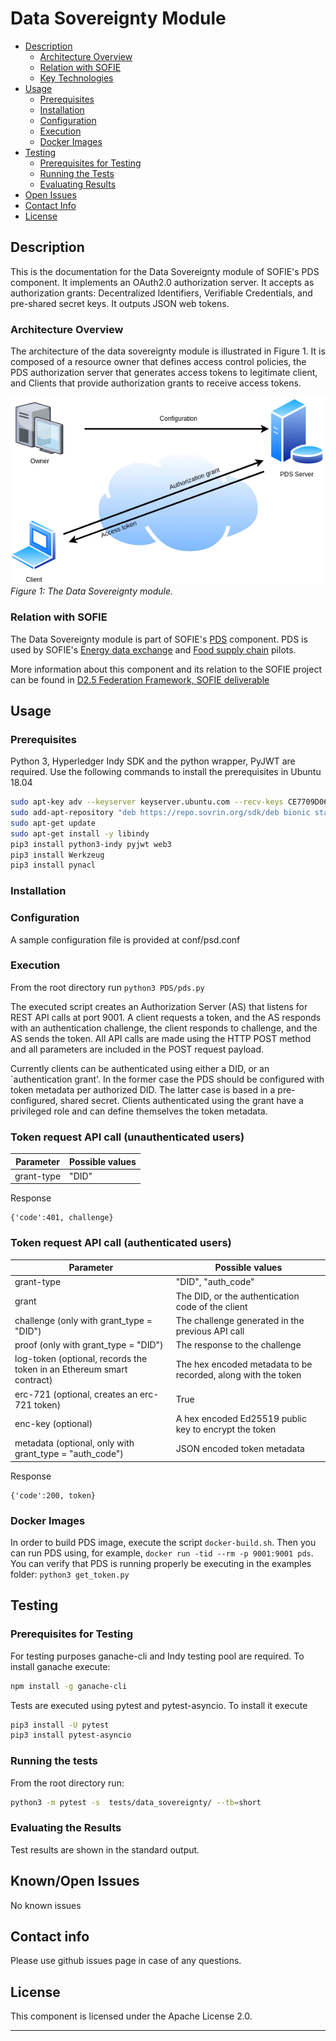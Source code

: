 # Data Sovereignty Module
- [Description](#Description)
    - [Architecture Overview](#Architecture-Overview)
    - [Relation with SOFIE](#Relation-with-SOFIE)
    - [Key Technologies](#Key-Technologies)
- [Usage](#Usage)
    - [Prerequisites](#Prerequisites)
    - [Installation](#Installation)
    - [Configuration](#Configuration)
    - [Execution](#Execution)
    - [Docker Images](#Docker-Images)
- [Testing](#Testing)
    - [Prerequisites for Testing](#Prerequisites-for-Testing)
    - [Running the Tests](#Running-the-Tests)
    - [Evaluating Results](#Evaluating-the-Results)
- [Open Issues](#Open-Issues)
- [Contact Info](#Contact-Info)
- [License](#License)

## Description
This is the documentation for the Data Sovereignty module of SOFIE's PDS component. It implements an OAuth2.0 authorization server. It accepts as
authorization grants: Decentralized Identifiers, Verifiable Credentials, and pre-shared secret keys. It outputs JSON web tokens. 

### Architecture Overview

The architecture of the data sovereignty module is illustrated in Figure 1. It is composed of a resource owner that defines
access control policies, the PDS authorization server that generates access tokens to legitimate client, and Clients that 
provide authorization grants to receive access tokens.

![Figure1](pds.png)
*Figure 1: The  Data Sovereignty module.*

### Relation with SOFIE
The Data Sovereignty module is part of SOFIE's [PDS](https://github.com/SOFIE-project/Privacy-and-Data-Sovereignty) component.
PDS is used by SOFIE's [Energy data exchange](https://media.voog.com/0000/0042/0957/files/sofie-onepager-energy-exchange_final.pdf) and [Food supply chain](https://media.voog.com/0000/0042/0957/files/sofie-onepager-food_final.pdf) pilots. 

More information about this component and its relation to the SOFIE project can be found in [D2.5 Federation Framework, SOFIE deliverable](https://media.voog.com/0000/0042/0957/files/SOFIE_D2.5-Federation_Framework%2C_2nd_version.pdf)

## Usage

### Prerequisites
Python 3, Hyperledger Indy SDK and the python wrapper, PyJWT are required. Use the following commands to install the prerequisites in Ubuntu 18.04 

```bash
sudo apt-key adv --keyserver keyserver.ubuntu.com --recv-keys CE7709D068DB5E88
sudo add-apt-repository "deb https://repo.sovrin.org/sdk/deb bionic stable"
sudo apt-get update
sudo apt-get install -y libindy
pip3 install python3-indy pyjwt web3
pip3 install Werkzeug
pip3 install pynacl
```

### Installation

### Configuration
A sample configuration file is provided at conf/psd.conf


### Execution
From the root directory run `python3 PDS/pds.py`

The executed script creates an Authorization Server (AS) that listens for REST API calls at port 9001. A client requests
a token, and the AS responds with an authentication challenge, the client responds to challenge, and the AS sends the token.
All API calls are made using the HTTP POST method and all parameters are included in the POST request payload. 

Currently clients can be authenticated using either a DID, or an `authentication grant'. In the former case
the PDS should be configured with token metadata per authorized DID.
The latter case is based in a pre-configured, shared secret. Clients authenticated using the grant have a 
privileged role and can define themselves the token metadata. 

### Token request API call (unauthenticated users)
| Parameter | Possible values |
| --- | --- |
| grant-type | "DID" |

Response
```
{'code':401, challenge}
```

### Token request API call (authenticated users)
| Parameter | Possible values |
| --- | --- |
| grant-type | "DID", "auth_code" |
| grant | The DID, or the authentication code of the client |
| challenge (only with grant_type = "DID")| The challenge generated in the previous API call |
| proof (only with grant_type = "DID") | The response to the challenge |
| log-token (optional, records the token in an Ethereum smart contract) | The hex encoded metadata to be recorded, along with the token |
| erc-721 (optional, creates an erc-721 token) | True |
| enc-key (optional)| A hex encoded Ed25519 public key to encrypt the token |
| metadata (optional, only with grant_type = "auth_code")| JSON encoded token metadata | 


Response
```
{'code':200, token}
```


### Docker Images
In order to build PDS image, execute the script `docker-build.sh`. Then you can run PDS using, for example,  `docker run -tid --rm -p 9001:9001 pds`. You can verify that PDS is running properly be executing in the examples folder: `python3 get_token.py`



## Testing

### Prerequisites for Testing
For testing purposes ganache-cli and Indy testing pool are required. To install ganache execute:

```bash
npm install -g ganache-cli
```

Tests are executed using pytest and pytest-asyncio. To install it execute 

```bash
pip3 install -U pytest 
pip3 install pytest-asyncio
```

### Running the tests
From the root directory run:

```bash
python3 -m pytest -s  tests/data_sovereignty/ --tb=short
```

### Evaluating the Results

Test results are shown in the standard output. 


## Known/Open Issues

No known issues

## Contact info

Please use github issues page  in case of any questions.

## License

This component is licensed under the Apache License 2.0.

***